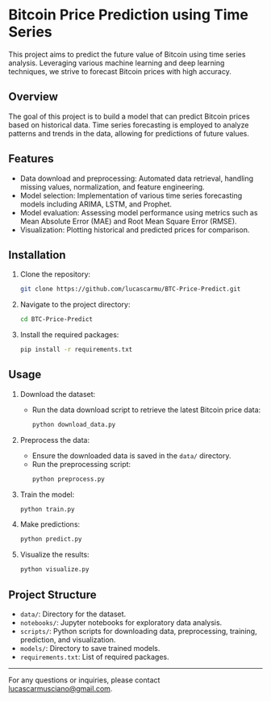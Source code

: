 # Bitcoin Price Prediction using Time Series

This project aims to predict the future value of Bitcoin using time series analysis. Leveraging various machine learning and deep learning techniques, we strive to forecast Bitcoin prices with high accuracy.

## Overview

The goal of this project is to build a model that can predict Bitcoin prices based on historical data. Time series forecasting is employed to analyze patterns and trends in the data, allowing for predictions of future values.

## Features

- Data download and preprocessing: Automated data retrieval, handling missing values, normalization, and feature engineering.
- Model selection: Implementation of various time series forecasting models including ARIMA, LSTM, and Prophet.
- Model evaluation: Assessing model performance using metrics such as Mean Absolute Error (MAE) and Root Mean Square Error (RMSE).
- Visualization: Plotting historical and predicted prices for comparison.

## Installation

1. Clone the repository:
   ```bash
   git clone https://github.com/lucascarmu/BTC-Price-Predict.git
   ```
2. Navigate to the project directory:
   ```bash
   cd BTC-Price-Predict
   ```
3. Install the required packages:
   ```bash
   pip install -r requirements.txt
   ```

## Usage

1. Download the dataset:
   - Run the data download script to retrieve the latest Bitcoin price data:
     ```bash
     python download_data.py
     ```

2. Preprocess the data:
   - Ensure the downloaded data is saved in the `data/` directory.
   - Run the preprocessing script:
     ```bash
     python preprocess.py
     ```

3. Train the model:
   ```bash
   python train.py
   ```

4. Make predictions:
   ```bash
   python predict.py
   ```

5. Visualize the results:
   ```bash
   python visualize.py
   ```

## Project Structure

- `data/`: Directory for the dataset.
- `notebooks/`: Jupyter notebooks for exploratory data analysis.
- `scripts/`: Python scripts for downloading data, preprocessing, training, prediction, and visualization.
- `models/`: Directory to save trained models.
- `requirements.txt`: List of required packages.

---

For any questions or inquiries, please contact lucascarmusciano@gmail.com.
